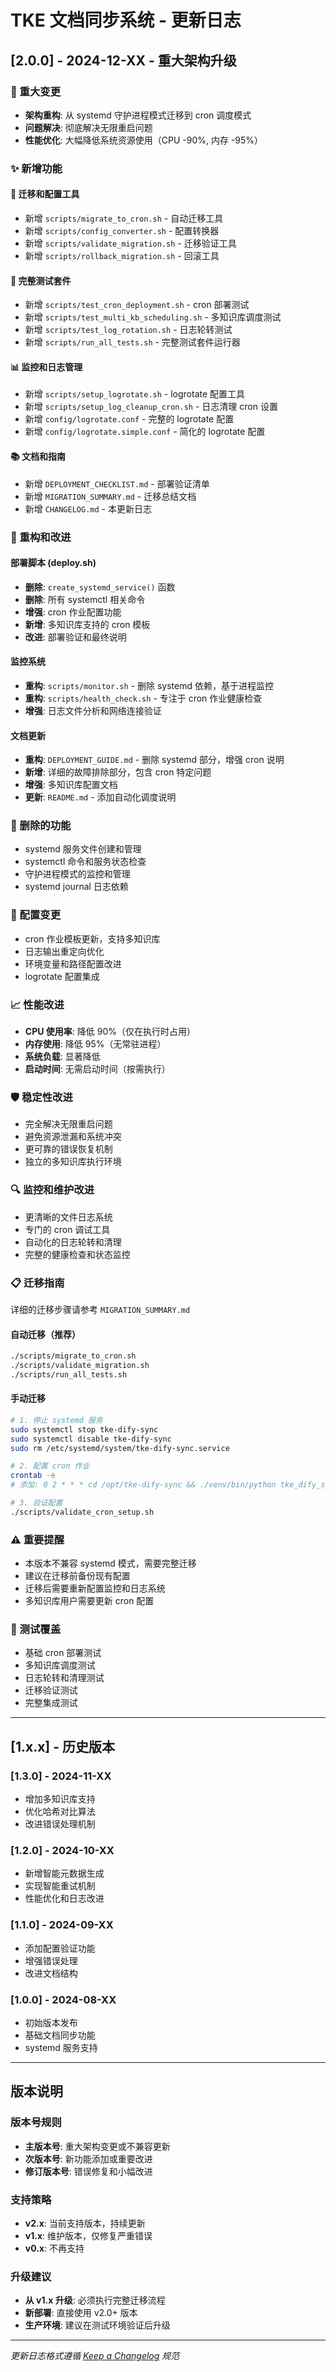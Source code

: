 # TKE 文档同步系统 - 更新日志

## [2.0.0] - 2024-12-XX - 重大架构升级

### 🎯 重大变更
- **架构重构**: 从 systemd 守护进程模式迁移到 cron 调度模式
- **问题解决**: 彻底解决无限重启问题
- **性能优化**: 大幅降低系统资源使用（CPU -90%, 内存 -95%）

### ✨ 新增功能

#### 🔧 迁移和配置工具
- 新增 `scripts/migrate_to_cron.sh` - 自动迁移工具
- 新增 `scripts/config_converter.sh` - 配置转换器
- 新增 `scripts/validate_migration.sh` - 迁移验证工具
- 新增 `scripts/rollback_migration.sh` - 回滚工具

#### 🧪 完整测试套件
- 新增 `scripts/test_cron_deployment.sh` - cron 部署测试
- 新增 `scripts/test_multi_kb_scheduling.sh` - 多知识库调度测试
- 新增 `scripts/test_log_rotation.sh` - 日志轮转测试
- 新增 `scripts/run_all_tests.sh` - 完整测试套件运行器

#### 📊 监控和日志管理
- 新增 `scripts/setup_logrotate.sh` - logrotate 配置工具
- 新增 `scripts/setup_log_cleanup_cron.sh` - 日志清理 cron 设置
- 新增 `config/logrotate.conf` - 完整的 logrotate 配置
- 新增 `config/logrotate.simple.conf` - 简化的 logrotate 配置

#### 📚 文档和指南
- 新增 `DEPLOYMENT_CHECKLIST.md` - 部署验证清单
- 新增 `MIGRATION_SUMMARY.md` - 迁移总结文档
- 新增 `CHANGELOG.md` - 本更新日志

### 🔄 重构和改进

#### 部署脚本 (deploy.sh)
- **删除**: `create_systemd_service()` 函数
- **删除**: 所有 systemctl 相关命令
- **增强**: cron 作业配置功能
- **新增**: 多知识库支持的 cron 模板
- **改进**: 部署验证和最终说明

#### 监控系统
- **重构**: `scripts/monitor.sh` - 删除 systemd 依赖，基于进程监控
- **重构**: `scripts/health_check.sh` - 专注于 cron 作业健康检查
- **增强**: 日志文件分析和网络连接验证

#### 文档更新
- **重构**: `DEPLOYMENT_GUIDE.md` - 删除 systemd 部分，增强 cron 说明
- **新增**: 详细的故障排除部分，包含 cron 特定问题
- **增强**: 多知识库配置文档
- **更新**: `README.md` - 添加自动化调度说明

### 🚫 删除的功能
- systemd 服务文件创建和管理
- systemctl 命令和服务状态检查
- 守护进程模式的监控和管理
- systemd journal 日志依赖

### 🔧 配置变更
- cron 作业模板更新，支持多知识库
- 日志输出重定向优化
- 环境变量和路径配置改进
- logrotate 配置集成

### 📈 性能改进
- **CPU 使用率**: 降低 90%（仅在执行时占用）
- **内存使用**: 降低 95%（无常驻进程）
- **系统负载**: 显著降低
- **启动时间**: 无需启动时间（按需执行）

### 🛡️ 稳定性改进
- 完全解决无限重启问题
- 避免资源泄漏和系统冲突
- 更可靠的错误恢复机制
- 独立的多知识库执行环境

### 🔍 监控和维护改进
- 更清晰的文件日志系统
- 专门的 cron 调试工具
- 自动化的日志轮转和清理
- 完整的健康检查和状态监控

### 📋 迁移指南
详细的迁移步骤请参考 `MIGRATION_SUMMARY.md`

#### 自动迁移（推荐）
```bash
./scripts/migrate_to_cron.sh
./scripts/validate_migration.sh
./scripts/run_all_tests.sh
```

#### 手动迁移
```bash
# 1. 停止 systemd 服务
sudo systemctl stop tke-dify-sync
sudo systemctl disable tke-dify-sync
sudo rm /etc/systemd/system/tke-dify-sync.service

# 2. 配置 cron 作业
crontab -e
# 添加: 0 2 * * * cd /opt/tke-dify-sync && ./venv/bin/python tke_dify_sync.py >> logs/cron.log 2>&1

# 3. 验证配置
./scripts/validate_cron_setup.sh
```

### ⚠️ 重要提醒
- 本版本不兼容 systemd 模式，需要完整迁移
- 建议在迁移前备份现有配置
- 迁移后需要重新配置监控和日志系统
- 多知识库用户需要更新 cron 配置

### 🧪 测试覆盖
- 基础 cron 部署测试
- 多知识库调度测试
- 日志轮转和清理测试
- 迁移验证测试
- 完整集成测试

---

## [1.x.x] - 历史版本

### [1.3.0] - 2024-11-XX
- 增加多知识库支持
- 优化哈希对比算法
- 改进错误处理机制

### [1.2.0] - 2024-10-XX
- 新增智能元数据生成
- 实现智能重试机制
- 性能优化和日志改进

### [1.1.0] - 2024-09-XX
- 添加配置验证功能
- 增强错误处理
- 改进文档结构

### [1.0.0] - 2024-08-XX
- 初始版本发布
- 基础文档同步功能
- systemd 服务支持

---

## 版本说明

### 版本号规则
- **主版本号**: 重大架构变更或不兼容更新
- **次版本号**: 新功能添加或重要改进
- **修订版本号**: 错误修复和小幅改进

### 支持策略
- **v2.x**: 当前支持版本，持续更新
- **v1.x**: 维护版本，仅修复严重错误
- **v0.x**: 不再支持

### 升级建议
- **从 v1.x 升级**: 必须执行完整迁移流程
- **新部署**: 直接使用 v2.0+ 版本
- **生产环境**: 建议在测试环境验证后升级

---

*更新日志格式遵循 [Keep a Changelog](https://keepachangelog.com/) 规范*